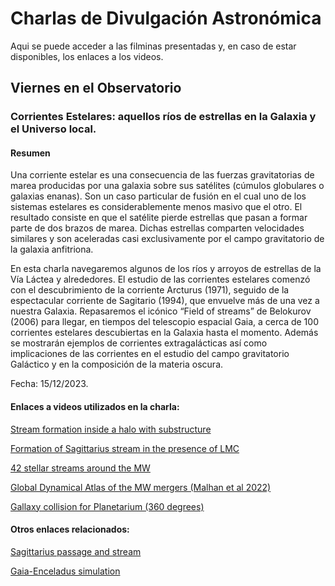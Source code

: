 # Charlas de Divulgación Astronómica

Aqui se puede acceder a las filminas presentadas y, en caso de estar disponibles,
los enlaces a los videos.

## Viernes en el Observatorio

### Corrientes Estelares: aquellos ríos de estrellas en la Galaxia y el Universo local.

#### Resumen
Una corriente estelar es una consecuencia de las fuerzas gravitatorias de marea producidas por una galaxia sobre sus satélites (cúmulos globulares o galaxias enanas). Son un caso particular de fusión en el cual uno de los sistemas estelares es considerablemente menos masivo que el otro. El resultado consiste en que el satélite pierde estrellas que pasan a formar parte de dos brazos de marea. Dichas estrellas comparten velocidades similares y son aceleradas casi exclusivamente por el campo gravitatorio de la galaxia anfitriona.

En esta charla navegaremos algunos de los ríos y arroyos de estrellas de la Vía Láctea y alrededores. El estudio de las corrientes estelares comenzó con el descubrimiento de la corriente Arcturus (1971), seguido de la espectacular corriente de Sagitario (1994), que envuelve más de una vez a nuestra Galaxia.  Repasaremos el icónico “Field of streams” de Belokurov (2006) para llegar, en tiempos del telescopio espacial Gaia, a cerca de 100 corrientes estelares descubiertas en la Galaxia hasta el momento. Además se mostrarán ejemplos de corrientes extragalácticas así como implicaciones de las corrientes en el estudio del campo gravitatorio Galáctico y en la composición de la materia oscura.

Fecha: 15/12/2023.

#### Enlaces a videos utilizados en la charla:

[Stream formation inside a halo with substructure](https://www.youtube.com/watch?v=f1F1DR3ebxY)

[Formation of Sagittarius stream in the presence of LMC](https://www.youtube.com/watch?v=dy_9GGMIXkU)

[42 stellar streams around the MW](https://www.youtube.com/watch?v=Pa_zS5-WuBg&t=11s)

[Global Dynamical Atlas of the MW mergers (Malhan et al 2022)](https://www.youtube.com/watch?v=7WZ8-XjizEE&t=165s)

[Gallaxy collision for Planetarium (360 degrees)](https://www.youtube.com/watch?v=5BKHBeuZnjU)

#### Otros enlaces relacionados:

[Sagittarius passage and stream](https://www.youtube.com/watch?v=D7HrMLbJ-2w)

[Gaia-Enceladus simulation](https://www.youtube.com/watch?v=8T2EdRZ_iE4)